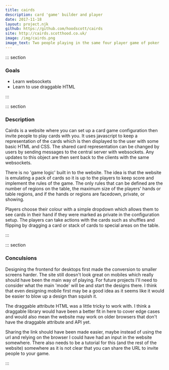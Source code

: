 ```yaml
---
title: cairds
description: card 'game' builder and player
date: 2017-11-18
layout: project.njk
github: https://github.com/hoodscott/cairds
site: http://cairds.scotthood.co.uk/
image: /img/cairds.png
image_text: Two people playing in the same four player game of poker
---
```


::: section

### Goals

- Learn websockets
- Learn to use draggable HTML

:::

::: section

### Description

Cairds is a website where you can set up a card game configuration then invite people to play cards with you.  It uses javascript to keep a representation of the cards which is then displayed to the user with some basic HTML and CSS.  The shared card representation can be changed by users by sending messages to the central server with websockets.  Any updates to this object are then sent back to the clients with the same websockets.

There is no 'game logic' built in to the website.  The idea is that the website is emulating a pack of cards so it is up to the players to keep score and implement the rules of the game.  The only rules that can be defined are the number of regions on the table, the maximum size of the players' hands or table regions, and if the hands or regions are facedown, private, or showing.

Players choose their colour with a simple dropdown which allows them to see cards in their hand if they were marked as private in the configuration setup.  The players can take actions with the cards such as shuffles and flipping by dragging a card or stack of cards to special areas on the table.

:::

::: section

### Conculsions

Designing the frontend for desktops first made the conversion to smaller screens harder.  The site still doesn't look great on mobiles which really should have been the main way of playing.  For future projects I'll need to consider what the main 'mode' will be and start the designs there.  I think that even designing mobile first may be a good idea as it seems like it would be easier to blow up a design than squish it.

The draggable attribute HTML was a little tricky to work with.  I think a draggable library would have been a better fit in here to cover edge cases and would also mean the website may work on older browsers that don't have the draggable attribute and API yet.

Sharing the link should have been made easier, maybe instead of using the url and relying on the browser I could have had an input in the website somewhere.  There also needs to be a tutorial for this (and the rest of the website) somewhere as it is not clear that you can share the URL to invite people to your game.

:::
